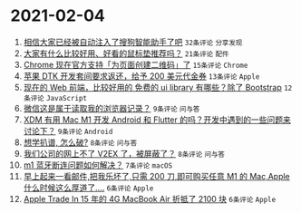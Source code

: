 # 2021-02-04

1. [相信大家已经被自动注入了搜狗智能助手了吧](https://www.v2ex.com/t/751120) `32条评论` `分享发现`
1. [大家有什么比较好用、好看的鼠标垫推荐吗？](https://www.v2ex.com/t/751115) `21条评论` `配件`
1. [Chrome 现在官方支持「为页面创建二维码」了](https://www.v2ex.com/t/751122) `15条评论` `Chrome`
1. [苹果 DTK 开发套间要求返还，给予 200 美元代金券](https://www.v2ex.com/t/751116) `13条评论` `Apple`
1. [现在的 Web 前端，比较好用的 免费的 ui library 有哪些？除了 Bootstrap](https://www.v2ex.com/t/751135) `12条评论` `JavaScript`
1. [微信这是属于读取我的浏览器记录？](https://www.v2ex.com/t/751132) `9条评论` `问与答`
1. [XDM 有用 Mac M1 开发 Android 和 Flutter 的吗？开发中遇到的一些问题来讨论下？](https://www.v2ex.com/t/751118) `9条评论` `Android`
1. [想学扒谱, 怎么破?](https://www.v2ex.com/t/751136) `8条评论` `问与答`
1. [我们公司的网上不了 V2EX 了，被屏蔽了？](https://www.v2ex.com/t/751133) `8条评论` `问与答`
1. [m1 蓝牙断连问题如何解决？](https://www.v2ex.com/t/751127) `7条评论` `macOS`
1. [早上起来一看邮件,把我乐坏了,只需 200 刀,即可购买任意 M1 的 Mac,Apple 什么时候这么厚道了....](https://www.v2ex.com/t/751146) `6条评论` `Apple`
1. [Apple Trade In 15 年的 4G MacBook Air 折抵了 2100 块](https://www.v2ex.com/t/751131) `6条评论` `Apple`
